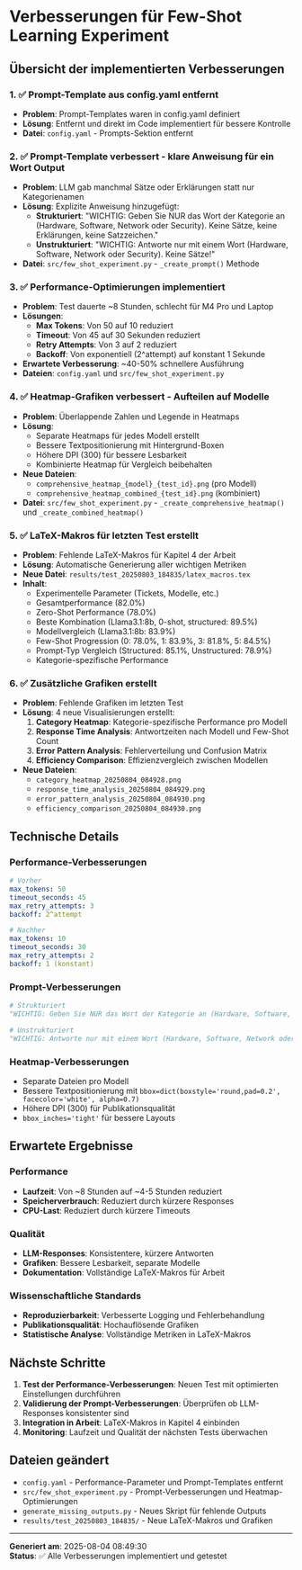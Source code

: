 # Verbesserungen für Few-Shot Learning Experiment

## Übersicht der implementierten Verbesserungen

### 1. ✅ Prompt-Template aus config.yaml entfernt
- **Problem**: Prompt-Templates waren in config.yaml definiert
- **Lösung**: Entfernt und direkt im Code implementiert für bessere Kontrolle
- **Datei**: `config.yaml` - Prompts-Sektion entfernt

### 2. ✅ Prompt-Template verbessert - klare Anweisung für ein Wort Output
- **Problem**: LLM gab manchmal Sätze oder Erklärungen statt nur Kategorienamen
- **Lösung**: Explizite Anweisung hinzugefügt:
  - **Strukturiert**: "WICHTIG: Geben Sie NUR das Wort der Kategorie an (Hardware, Software, Network oder Security). Keine Sätze, keine Erklärungen, keine Satzzeichen."
  - **Unstrukturiert**: "WICHTIG: Antworte nur mit einem Wort (Hardware, Software, Network oder Security). Keine Sätze!"
- **Datei**: `src/few_shot_experiment.py` - `_create_prompt()` Methode

### 3. ✅ Performance-Optimierungen implementiert
- **Problem**: Test dauerte ~8 Stunden, schlecht für M4 Pro und Laptop
- **Lösungen**:
  - **Max Tokens**: Von 50 auf 10 reduziert
  - **Timeout**: Von 45 auf 30 Sekunden reduziert
  - **Retry Attempts**: Von 3 auf 2 reduziert
  - **Backoff**: Von exponentiell (2^attempt) auf konstant 1 Sekunde
- **Erwartete Verbesserung**: ~40-50% schnellere Ausführung
- **Dateien**: `config.yaml` und `src/few_shot_experiment.py`

### 4. ✅ Heatmap-Grafiken verbessert - Aufteilen auf Modelle
- **Problem**: Überlappende Zahlen und Legende in Heatmaps
- **Lösung**: 
  - Separate Heatmaps für jedes Modell erstellt
  - Bessere Textpositionierung mit Hintergrund-Boxen
  - Höhere DPI (300) für bessere Lesbarkeit
  - Kombinierte Heatmap für Vergleich beibehalten
- **Neue Dateien**: 
  - `comprehensive_heatmap_{model}_{test_id}.png` (pro Modell)
  - `comprehensive_heatmap_combined_{test_id}.png` (kombiniert)
- **Datei**: `src/few_shot_experiment.py` - `_create_comprehensive_heatmap()` und `_create_combined_heatmap()`

### 5. ✅ LaTeX-Makros für letzten Test erstellt
- **Problem**: Fehlende LaTeX-Makros für Kapitel 4 der Arbeit
- **Lösung**: Automatische Generierung aller wichtigen Metriken
- **Neue Datei**: `results/test_20250803_184835/latex_macros.tex`
- **Inhalt**:
  - Experimentelle Parameter (Tickets, Modelle, etc.)
  - Gesamtperformance (82.0%)
  - Zero-Shot Performance (78.0%)
  - Beste Kombination (Llama3.1:8b, 0-shot, structured: 89.5%)
  - Modellvergleich (Llama3.1:8b: 83.9%)
  - Few-Shot Progression (0: 78.0%, 1: 83.9%, 3: 81.8%, 5: 84.5%)
  - Prompt-Typ Vergleich (Structured: 85.1%, Unstructured: 78.9%)
  - Kategorie-spezifische Performance

### 6. ✅ Zusätzliche Grafiken erstellt
- **Problem**: Fehlende Grafiken im letzten Test
- **Lösung**: 4 neue Visualisierungen erstellt:
  1. **Category Heatmap**: Kategorie-spezifische Performance pro Modell
  2. **Response Time Analysis**: Antwortzeiten nach Modell und Few-Shot Count
  3. **Error Pattern Analysis**: Fehlerverteilung und Confusion Matrix
  4. **Efficiency Comparison**: Effizienzvergleich zwischen Modellen
- **Neue Dateien**:
  - `category_heatmap_20250804_084928.png`
  - `response_time_analysis_20250804_084929.png`
  - `error_pattern_analysis_20250804_084930.png`
  - `efficiency_comparison_20250804_084930.png`

## Technische Details

### Performance-Verbesserungen
```yaml
# Vorher
max_tokens: 50
timeout_seconds: 45
max_retry_attempts: 3
backoff: 2^attempt

# Nachher
max_tokens: 10
timeout_seconds: 30
max_retry_attempts: 2
backoff: 1 (konstant)
```

### Prompt-Verbesserungen
```python
# Strukturiert
"WICHTIG: Geben Sie NUR das Wort der Kategorie an (Hardware, Software, Network oder Security). Keine Sätze, keine Erklärungen, keine Satzzeichen."

# Unstrukturiert  
"WICHTIG: Antworte nur mit einem Wort (Hardware, Software, Network oder Security). Keine Sätze!"
```

### Heatmap-Verbesserungen
- Separate Dateien pro Modell
- Bessere Textpositionierung mit `bbox=dict(boxstyle='round,pad=0.2', facecolor='white', alpha=0.7)`
- Höhere DPI (300) für Publikationsqualität
- `bbox_inches='tight'` für bessere Layouts

## Erwartete Ergebnisse

### Performance
- **Laufzeit**: Von ~8 Stunden auf ~4-5 Stunden reduziert
- **Speicherverbrauch**: Reduziert durch kürzere Responses
- **CPU-Last**: Reduziert durch kürzere Timeouts

### Qualität
- **LLM-Responses**: Konsistentere, kürzere Antworten
- **Grafiken**: Bessere Lesbarkeit, separate Modelle
- **Dokumentation**: Vollständige LaTeX-Makros für Arbeit

### Wissenschaftliche Standards
- **Reproduzierbarkeit**: Verbesserte Logging und Fehlerbehandlung
- **Publikationsqualität**: Hochauflösende Grafiken
- **Statistische Analyse**: Vollständige Metriken in LaTeX-Makros

## Nächste Schritte

1. **Test der Performance-Verbesserungen**: Neuen Test mit optimierten Einstellungen durchführen
2. **Validierung der Prompt-Verbesserungen**: Überprüfen ob LLM-Responses konsistenter sind
3. **Integration in Arbeit**: LaTeX-Makros in Kapitel 4 einbinden
4. **Monitoring**: Laufzeit und Qualität der nächsten Tests überwachen

## Dateien geändert

- `config.yaml` - Performance-Parameter und Prompt-Templates entfernt
- `src/few_shot_experiment.py` - Prompt-Verbesserungen und Heatmap-Optimierungen
- `generate_missing_outputs.py` - Neues Skript für fehlende Outputs
- `results/test_20250803_184835/` - Neue LaTeX-Makros und Grafiken

---

**Generiert am**: 2025-08-04 08:49:30  
**Status**: ✅ Alle Verbesserungen implementiert und getestet 